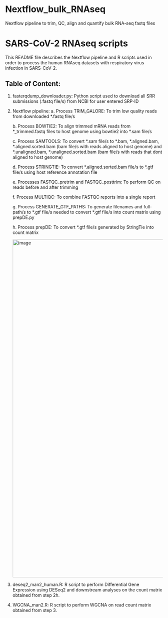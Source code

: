 # Nextflow_bulk_RNAseq
Nextflow pipeline to trim, QC, align and quantify bulk RNA-seq fastq files


# SARS-CoV-2 RNAseq scripts
This README file describes the Nextflow pipeline and R scripts used in order to process the human RNAseq datasets with respiratory virus infection in SARS-CoV-2.

## Table of Content:

1. fasterqdump_downloader.py: Python script used to download all SRR submissions (.fastq file/s) from NCBI for user entered SRP-ID

2. Nextflow pipeline: 
   a. Process TRIM_GALORE: To trim low quality reads from downloaded *.fastq file/s

   b. Process BOWTIE2: To align trimmed mRNA reads from *_trimmed.fastq files to host genome using bowtie2 into *.sam file/s

   c. Process SAMTOOLS: To convert *.sam file/s to *.bam, *.aligned.bam, *.aligned.sorted.bam (bam file/s with reads aligned to host genome) and *.unaligned.bam, *.unaligned.sorted.bam (bam file/s with reads that dont aligned to host genome)

   d. Process STRINGTIE: To convert *.aligned.sorted.bam file/s to *.gtf file/s using host reference annotation file

   e. Processes FASTQC_pretrim and FASTQC_posttrim: To perform QC on reads before and after trimming

   f. Process MULTIQC: To combine FASTQC reports into a single report

   g. Process GENERATE_GTF_PATHS: To generate filenames and full-path/s to *.gtf file/s needed to convert *.gtf file/s into count matrix using prepDE.py

   h. Process prepDE: To convert *.gtf file/s generated by StringTie into count matrix
   
   <img width="1077" alt="image" src="https://github.com/user-attachments/assets/741282f3-6864-4e46-9ebe-b50d4e1cdf5c">

4. deseq2_man2_human.R: R script to perform Differential Gene Expression using DESeq2 and downstream analyses on the count matrix obtained from step 2h.

5. WGCNA_man2.R: R script to perform WGCNA on read count matrix obtained from step 3.




